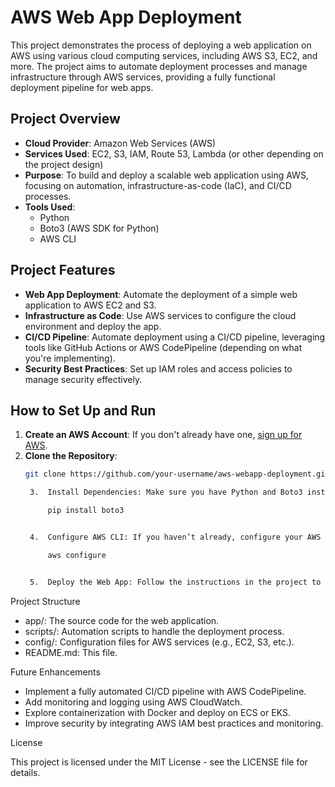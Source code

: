 # AWS Web App Deployment

This project demonstrates the process of deploying a web application on AWS using various cloud computing services, including AWS S3, EC2, and more. The project aims to automate deployment processes and manage infrastructure through AWS services, providing a fully functional deployment pipeline for web apps.

## Project Overview

- **Cloud Provider**: Amazon Web Services (AWS)
- **Services Used**: EC2, S3, IAM, Route 53, Lambda (or other depending on the project design)
- **Purpose**: To build and deploy a scalable web application using AWS, focusing on automation, infrastructure-as-code (IaC), and CI/CD processes.
- **Tools Used**: 
  - Python
  - Boto3 (AWS SDK for Python)
  - AWS CLI

## Project Features

- **Web App Deployment**: Automate the deployment of a simple web application to AWS EC2 and S3.
- **Infrastructure as Code**: Use AWS services to configure the cloud environment and deploy the app.
- **CI/CD Pipeline**: Automate deployment using a CI/CD pipeline, leveraging tools like GitHub Actions or AWS CodePipeline (depending on what you're implementing).
- **Security Best Practices**: Set up IAM roles and access policies to manage security effectively.

## How to Set Up and Run

1. **Create an AWS Account**: If you don't already have one, [sign up for AWS](https://aws.amazon.com/).
2. **Clone the Repository**:
   ```bash
   git clone https://github.com/your-username/aws-webapp-deployment.git

	3.	Install Dependencies: Make sure you have Python and Boto3 installed:

		pip install boto3


	4.	Configure AWS CLI: If you haven’t already, configure your AWS CLI with your credentials:

   		aws configure


	5.	Deploy the Web App: Follow the instructions in the project to deploy the web app to AWS.

Project Structure
- app/: The source code for the web application.
- scripts/: Automation scripts to handle the deployment process.
- config/: Configuration files for AWS services (e.g., EC2, S3, etc.).
- README.md: This file.

Future Enhancements
- Implement a fully automated CI/CD pipeline with AWS CodePipeline.
- Add monitoring and logging using AWS CloudWatch.
- Explore containerization with Docker and deploy on ECS or EKS.
- Improve security by integrating AWS IAM best practices and monitoring.

License

This project is licensed under the MIT License - see the LICENSE file for details.
